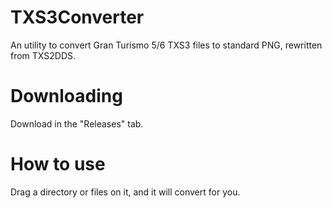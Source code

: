 # TXS3Converter
An utility to convert Gran Turismo 5/6 TXS3 files to standard PNG, rewritten from TXS2DDS.

# Downloading
Download in the "Releases" tab.

# How to use
Drag a directory or files on it, and it will convert for you.
